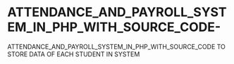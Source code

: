 # ATTENDANCE_AND_PAYROLL_SYSTEM_IN_PHP_WITH_SOURCE_CODE-
ATTENDANCE_AND_PAYROLL_SYSTEM_IN_PHP_WITH_SOURCE_CODE  TO STORE DATA OF EACH STUDENT IN SYSTEM 
